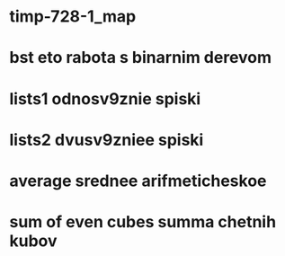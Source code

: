 # timp-728-1_map
# bst eto rabota s binarnim derevom
# lists1 odnosv9znie spiski
# lists2 dvusv9zniee spiski
# average srednee arifmeticheskoe
# sum of even cubes summa chetnih kubov
